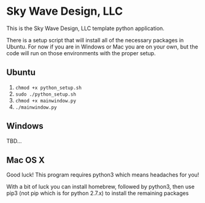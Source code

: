    # Sky Wave Design, LLC
This is the Sky Wave Design, LLC template python application.

There is a setup script that will install all of the necessary packages in 
Ubuntu.  For now if you are in Windows or Mac you are on your own, but the code
will run on those environments with the proper setup.

## Ubuntu

1. `chmod +x python_setup.sh`
2. `sudo ./python_setup.sh`
3. `chmod +x mainwindow.py`
4. `./mainwindow.py`

## Windows
TBD...

## Mac OS X

Good luck!  This program requires python3 which means headaches for you!

With a bit of luck you can install homebrew, followed by python3, then use pip3
(not pip which is for python 2.7.x) to install the remaining packages
